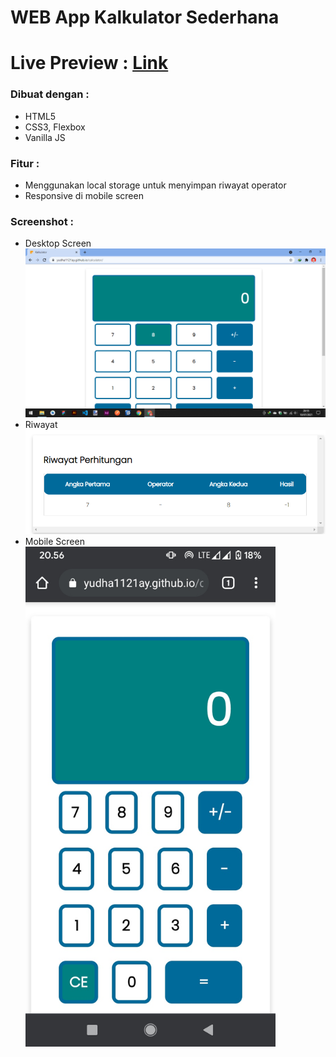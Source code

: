 # WEB App Kalkulator Sederhana
<h1> Live Preview : <a href="https://yudha1121ay.github.io/calculator"> Link </a></h1>

<h3> Dibuat dengan :</h3>
<ul>
    <li>HTML5</li>
    <li>CSS3, Flexbox</li>
    <li>Vanilla JS</li>
</ul>

<h3> Fitur : </h3>
<ul>
    <li>Menggunakan local storage untuk menyimpan riwayat operator</li>
    <li>Responsive di mobile screen</li>
</ul>

<h3> Screenshot : </h3>
<ul>
    <li> Desktop Screen </li>
    <img src="screenshot/pcscreen.png" heigh="400">
    <br>
    <li> Riwayat </li>
    <img src="screenshot/riwayat.png" heigh="400">
    <br>
    <li> Mobile Screen </li>
    <img src="screenshot/mobilescreen.jpg" width="400">
</ul>
